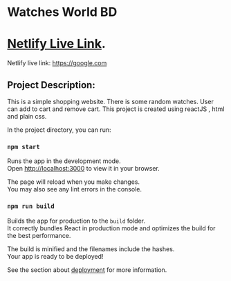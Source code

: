 # Watches World BD

# [Netlify Live Link](https://github.com/facebook/create-react-app).

Netlify live link: https://google.com
## Project Description:
This is a simple shopping website. There is some random watches. User can add to cart and remove cart.
This project is created using reactJS , html and plain css.

In the project directory, you can run:

### `npm start`

Runs the app in the development mode.\
Open [http://localhost:3000](http://localhost:3000) to view it in your browser.

The page will reload when you make changes.\
You may also see any lint errors in the console.


### `npm run build`

Builds the app for production to the `build` folder.\
It correctly bundles React in production mode and optimizes the build for the best performance.

The build is minified and the filenames include the hashes.\
Your app is ready to be deployed!

See the section about [deployment](https://facebook.github.io/create-react-app/docs/deployment) for more information.
